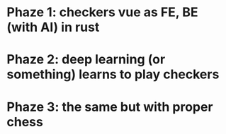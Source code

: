 # Phaze 1: checkers vue as FE, BE (with AI) in rust
# Phaze 2: deep learning (or something) learns to play checkers
# Phaze 3: the same but with proper chess
